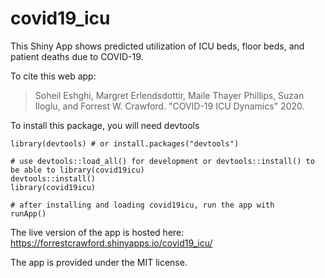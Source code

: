# covid19_icu

This Shiny App shows predicted utilization of ICU beds, floor beds, and patient deaths due to COVID-19. 

To cite this web app: 

> Soheil Eshghi, Margret Erlendsdottir, Maile Thayer Phillips, Suzan Iloglu, and Forrest W. Crawford. "COVID-19 ICU Dynamics" 2020. 


To install this package, you will need devtools
```
library(devtools) # or install.packages("devtools")

# use devtools::load_all() for development or devtools::install() to be able to library(covid19icu)
devtools::install()
library(covid19icu)

# after installing and loading covid19icu, run the app with 
runApp()
```

The live version of the app is hosted here: https://forrestcrawford.shinyapps.io/covid19_icu/

The app is provided under the MIT license.


